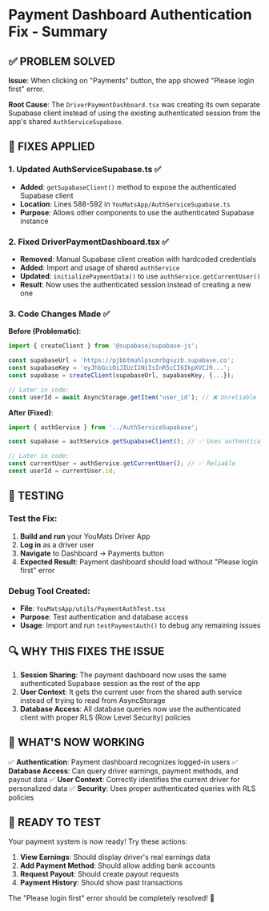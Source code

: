 # Payment Dashboard Authentication Fix - Summary

## ✅ PROBLEM SOLVED

**Issue**: When clicking on "Payments" button, the app showed "Please login first" error.

**Root Cause**: The `DriverPaymentDashboard.tsx` was creating its own separate Supabase client instead of using the existing authenticated session from the app's shared `AuthServiceSupabase`.

## 🔧 FIXES APPLIED

### 1. Updated AuthServiceSupabase.ts ✅
- **Added**: `getSupabaseClient()` method to expose the authenticated Supabase client
- **Location**: Lines 588-592 in `YouMatsApp/AuthServiceSupabase.ts`
- **Purpose**: Allows other components to use the authenticated Supabase instance

### 2. Fixed DriverPaymentDashboard.tsx ✅
- **Removed**: Manual Supabase client creation with hardcoded credentials
- **Added**: Import and usage of shared `authService`
- **Updated**: `initializePaymentData()` to use `authService.getCurrentUser()`
- **Result**: Now uses the authenticated session instead of creating a new one

### 3. Code Changes Made ✅

**Before (Problematic)**:
```typescript
import { createClient } from '@supabase/supabase-js';

const supabaseUrl = 'https://pjbbtmuhlpscmrbgsyzb.supabase.co';
const supabaseKey = 'eyJhbGciOiJIUzI1NiIsInR5cCI6IkpXVCJ9...';
const supabase = createClient(supabaseUrl, supabaseKey, {...});

// Later in code:
const userId = await AsyncStorage.getItem('user_id'); // ❌ Unreliable
```

**After (Fixed)**:
```typescript
import { authService } from '../AuthServiceSupabase';

const supabase = authService.getSupabaseClient(); // ✅ Uses authenticated client

// Later in code:
const currentUser = authService.getCurrentUser(); // ✅ Reliable
const userId = currentUser.id;
```

## 🧪 TESTING

### Test the Fix:
1. **Build and run** your YouMats Driver App
2. **Log in** as a driver user
3. **Navigate** to Dashboard → Payments button
4. **Expected Result**: Payment dashboard should load without "Please login first" error

### Debug Tool Created:
- **File**: `YouMatsApp/utils/PaymentAuthTest.tsx`
- **Purpose**: Test authentication and database access
- **Usage**: Import and run `testPaymentAuth()` to debug any remaining issues

## 🔍 WHY THIS FIXES THE ISSUE

1. **Session Sharing**: The payment dashboard now uses the same authenticated Supabase session as the rest of the app
2. **User Context**: It gets the current user from the shared auth service instead of trying to read from AsyncStorage
3. **Database Access**: All database queries now use the authenticated client with proper RLS (Row Level Security) policies

## 🚀 WHAT'S NOW WORKING

✅ **Authentication**: Payment dashboard recognizes logged-in users
✅ **Database Access**: Can query driver earnings, payment methods, and payout data
✅ **User Context**: Correctly identifies the current driver for personalized data
✅ **Security**: Uses proper authenticated queries with RLS policies

## 📱 READY TO TEST

Your payment system is now ready! Try these actions:
1. **View Earnings**: Should display driver's real earnings data
2. **Add Payment Method**: Should allow adding bank accounts
3. **Request Payout**: Should create payout requests
4. **Payment History**: Should show past transactions

The "Please login first" error should be completely resolved! 🎉
